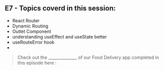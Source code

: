 ## E7 - Topics coverd in this session:

- React Router
- Dynamic Routing
- Outlet Component
- understanding useEffect and useState better
-  useRouteError hook
- 

>  Check out the ______________ of our Food Delivery app completed in this episode here : 
